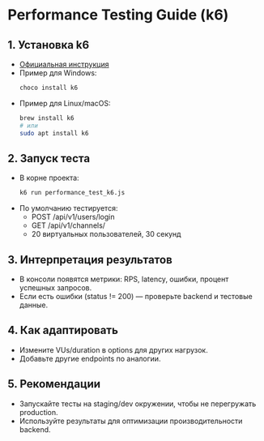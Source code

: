 # Performance Testing Guide (k6)

## 1. Установка k6
- [Официальная инструкция](https://k6.io/docs/getting-started/installation/)
- Пример для Windows:
  ```bash
  choco install k6
  ```
- Пример для Linux/macOS:
  ```bash
  brew install k6
  # или
  sudo apt install k6
  ```

## 2. Запуск теста
- В корне проекта:
  ```bash
  k6 run performance_test_k6.js
  ```
- По умолчанию тестируется:
  - POST /api/v1/users/login
  - GET /api/v1/channels/
  - 20 виртуальных пользователей, 30 секунд

## 3. Интерпретация результатов
- В консоли появятся метрики: RPS, latency, ошибки, процент успешных запросов.
- Если есть ошибки (status != 200) — проверьте backend и тестовые данные.

## 4. Как адаптировать
- Измените VUs/duration в options для других нагрузок.
- Добавьте другие endpoints по аналогии.

## 5. Рекомендации
- Запускайте тесты на staging/dev окружении, чтобы не перегружать production.
- Используйте результаты для оптимизации производительности backend. 